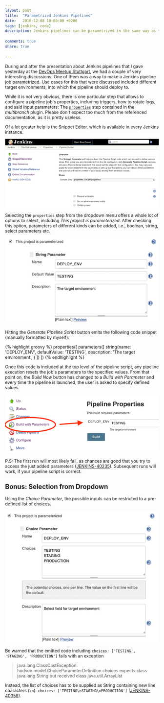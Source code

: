```yaml
---
layout: post
title:  "Parametrized Jenkins Pipelines"
date:   2016-12-08 18:00:00 +0200
tags: [jenkins, code]
description: Jenkins pipelines can be parametrized in the same way as traditional feestyle jobs. This post describes how. 

comments: true
share: true

---
```


During and after the presentation about Jenkins pipelines that I gave yesterday at the [DevOps Meetup Stuttgart](https://www.meetup.com/de-DE/devops-stuttgart/events/235619665/), we had a couple of very interesting discussions.
One of them was a way to make a Jenkins pipeline job parametrized. Use cases for this that were discussed included different target environments, into which the pipeline should deploy to.
 
While it is not very obvious, there is one particular step that allows to configure a pipeline job's properties, including triggers, how to rotate logs, and said input parameters: The [`properties`](https://jenkins.io/doc/pipeline/steps/workflow-multibranch/#code-properties-code-set-job-properties) step contained in the _multibranch_ plugin.
Please don't expect too much from the referenced documentation, as it is pretty useless.

Of a lot greater help is the Snippet Editor, which is available in every Jenkins instance.


![Snippet Editor](/images/2016-12-08-parametrized-jenkins-pipelines/snippet-editor.png)

Selecting the `properties` step from the dropdown menu offers a whole lot of options to select, including _This project is parameterized_.
After checking this option, parameters of different kinds can be added, i.e., boolean, string, select parameters etc.

![Adding a string parameter](/images/2016-12-08-parametrized-jenkins-pipelines/string-parameter.png)

Hitting the _Generate Pipeline Script_ button emits the following code snippet (manually formatted by myself):

{% highlight groovy %}
properties([
  parameters([
    string(name: 'DEPLOY_ENV', defaultValue: 'TESTING', description: 'The target environment', )
   ])
])
{% endhighlight %}

Once this code is included at the top level of the pipeline script, any pipeline execution resets the job's parameters to the specified values.
From that point on, the _Build Now_ button has changed to a _Build with Parameter_ and every time the pipeline is launched, the user is asked to specify defined values.

![Build with parameters](/images/2016-12-08-parametrized-jenkins-pipelines/build-with-parameters.png)

P.S: The first run will most likely fail, as chances are good that you try to access the just added parameters ([JENKINS-40235](https://issues.jenkins-ci.org/browse/JENKINS-40235)).
Subsequent runs will work, if your pipeline script is correct. 

## Bonus: Selection from Dropdown

Using the _Choice Parameter_, the possible inputs can be restricted to a pre-defined list of choices.


![Adding a choice parameter](/images/2016-12-08-parametrized-jenkins-pipelines/choice-parameter.png)

Be warned that the emitted code including `choices: ['TESTING', 'STAGING', 'PRODUCTION']` fails with an exception

<blockquote>
java.lang.ClassCastException: hudson.model.ChoiceParameterDefinition.choices expects class java.lang.String but received class java.util.ArrayList
</blockquote>

Instead, the list of choices has to be supplied as String containing new line characters (`\n`): `choices: ['TESTING\nSTAGING\nPRODUCTION']` ([JENKINS-40358](https://issues.jenkins-ci.org/browse/JENKINS-40358)).
